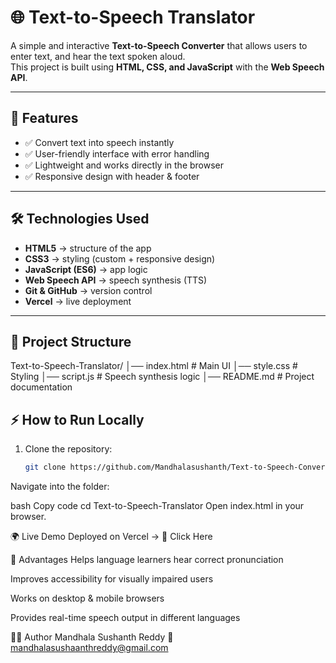  # 🌐 Text-to-Speech Translator

A simple and interactive **Text-to-Speech Converter** that allows users to enter text, 
 and hear the text spoken aloud.  
This project is built using **HTML, CSS, and JavaScript** with the **Web Speech API**.

---

## 🚀 Features
- ✅ Convert text into speech instantly    
- ✅ User-friendly interface with error handling  
- ✅ Lightweight and works directly in the browser  
- ✅ Responsive design with header & footer  

---

## 🛠️ Technologies Used
- **HTML5** → structure of the app  
- **CSS3** → styling (custom + responsive design)  
- **JavaScript (ES6)** → app logic  
- **Web Speech API** → speech synthesis (TTS)  
- **Git & GitHub** → version control  
- **Vercel** → live deployment  

---

## 📂 Project Structure
Text-to-Speech-Translator/
│── index.html # Main UI
│── style.css # Styling
│── script.js # Speech synthesis logic
│── README.md # Project documentation

 

## ⚡ How to Run Locally
1. Clone the repository:
   ```bash
   git clone https://github.com/Mandhalasushanth/Text-to-Speech-Converter.git
Navigate into the folder:

bash
Copy code
cd Text-to-Speech-Translator
Open index.html in your browser.

🌍 Live Demo
Deployed on Vercel → 🔗 Click Here
 

🎯 Advantages
Helps language learners hear correct pronunciation

Improves accessibility for visually impaired users

Works on desktop & mobile browsers

Provides real-time speech output in different languages



👨‍💻 Author
Mandhala Sushanth Reddy
📧 mandhalasushaanthreddy@gmail.com
